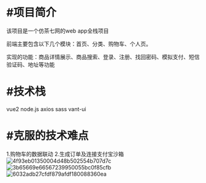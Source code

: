 # #项目简介
该项目是一个仿茶七网的web app全栈项目

前端主要包含以下几个模块：首页、分类、购物车、个人页。

实现的功能：商品详情展示、商品搜索、登录、注册、找回密码、模拟支付、短信验证码、地址等功能

# #技术栈
vue2 node.js axios sass vant-ui 

# #克服的技术难点
1.购物车的数据联动
2.生成订单及连接支付宝沙箱
![4f93eb01350004d48b502554b707d7c](https://github.com/0update/tea/assets/96370786/47c377d2-ad70-4f4d-a5fe-e7fc9ac91fc5)
![3b65669e66567239950055bc0f85cfb](https://github.com/0update/tea/assets/96370786/927b64ee-2880-41b1-844a-2226f5b55ee7)
![6032adb27cfdf879afdf180088360ea](https://github.com/0update/tea/assets/96370786/60d7c864-776a-445a-b012-3e24ce53f305)
